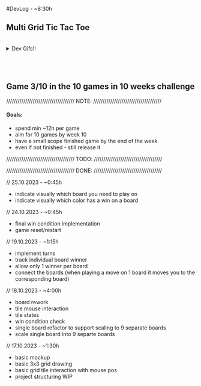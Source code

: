 #DevLog - ~8:30h
## Multi Grid Tic Tac Toe

<br>

<details>
  <summary>Dev Gifs!!</summary>
  
  [![Mega Tic Tac Toe Final](MTT_final.gif)]

  [![Mega Tic Tac Toe WIP](MTT_wip.gif)]

  [![Mega Tic Tac Toe Earlu](MTT_early.gif)]
  
</details>
<br>
<br>
<br>

## Game 3/10 in the 10 games in 10 weeks challenge
////////////////////////////////////
              NOTE:
////////////////////////////////////
#### Goals:
- spend min ~12h per game
- aim for 10 games by week 10 
- have a small scope finished game by the end of the week
- even if not finished - still release it

////////////////////////////////////
              TODO:
////////////////////////////////////

////////////////////////////////////
              DONE:
////////////////////////////////////

// 25.10.2023 - ~0:45h
- indicate visually which board you need to play on
- indicate visually which color has a win on a board

// 24.10.2023 - ~0:45h
- final win condition implementation
- game reset/restart

// 19.10.2023 - ~1:15h
- implement turns
- track individual board winner
- allow only 1 winner per board
- connect the boards (when playing a move on 1 board it moves you to the corresponding board)

// 18.10.2023 - ~4:00h
- board rework
- tile mouse interaction 
- tile states
- win condition check
- single board refactor to support scaling to 9 separate boards
- scale single board into 9 separte boards

// 17.10.2023 - ~1:30h
- basic mockup
- basic 3x3 grid drawing
- basic grid tile interaction with mouse pos
- project structuring WIP

